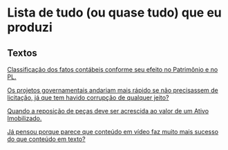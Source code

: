 # Lista de tudo (ou quase tudo) que eu produzi

## Textos

[Classificação dos fatos contábeis conforme seu efeito no Patrimônio e no PL.](textos/fatos-atos-contabeis.html)

[Os projetos governamentais andariam mais rápido se não precisassem de licitação, já que tem havido corrupção de qualquer jeito?](textos/os-projetos-governamentais-sem-licitacao-corrupcao.html)

[Quando a reposição de peças deve ser acrescida ao valor de um Ativo Imobilizado.](textos/reposicao-pecas-ativo-imobilizado.html)

[Já pensou porque parece que conteúdo em vídeo faz muito mais sucesso do que conteúdo em texto?](textos/conteudo-video-ou-texto.html)